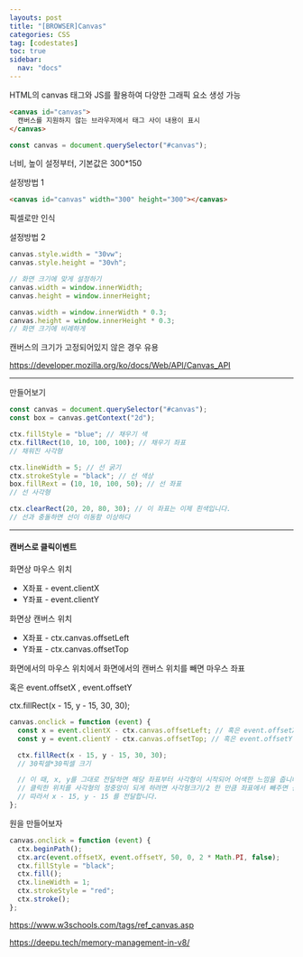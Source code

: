```yaml
---
layouts: post
title: "[BROWSER]Canvas"
categories: CSS
tag: [codestates]
toc: true
sidebar:
  nav: "docs"
---
```


HTML의 canvas 태그와 JS를 활용하여 다양한 그래픽 요소 생성 가능

```html
<canvas id="canvas">
  캔버스를 지원하지 않는 브라우저에서 태그 사이 내용이 표시
</canvas>
```

```js
const canvas = document.querySelector("#canvas");
```

너비, 높이 설정부터, 기본값은 300\*150

설정방법 1

```html
<canvas id="canvas" width="300" height="300"></canvas>
```

픽셀로만 인식

설정방법 2

```js
canvas.style.width = "30vw";
canvas.style.height = "30vh";

// 화면 크기에 맞게 설정하기
canvas.width = window.innerWidth;
canvas.height = window.innerHeight;

canvas.width = window.innerWidth * 0.3;
canvas.height = window.innerHeight * 0.3;
// 화면 크기에 비례하게
```

캔버스의 크기가 고정되어있지 않은 경우 유용

<https://developer.mozilla.org/ko/docs/Web/API/Canvas_API>

---

만들어보기

```js
const canvas = document.querySelector("#canvas");
const box = canvas.getContext("2d");

ctx.fillStyle = "blue"; // 채우기 색
ctx.fillRect(10, 10, 100, 100); // 채우기 좌표
// 채워진 사각형

ctx.lineWidth = 5; // 선 굵기
ctx.strokeStyle = "black"; // 선 색상
box.fillRext = (10, 10, 100, 50); // 선 좌표
// 선 사각형

ctx.clearRect(20, 20, 80, 30); // 이 좌표는 이제 흰색입니다.
// 선과 충돌하면 선이 이동함 이상하다
```

---

#### 캔버스로 클릭이벤트

화면상 마우스 위치

- X좌표 - event.clientX
- Y좌표 - event.clientY

화면상 캔버스 위치

- X좌표 - ctx.canvas.offsetLeft
- Y좌표 - ctx.canvas.offsetTop

화면에서의 마우스 위치에서 화면에서의 캔버스 위치를 빼면 마우스 좌표

혹은 event.offsetX , event.offsetY

ctx.fillRect(x - 15, y - 15, 30, 30);

```js
canvas.onclick = function (event) {
  const x = event.clientX - ctx.canvas.offsetLeft; // 혹은 event.offsetX
  const y = event.clientY - ctx.canvas.offsetTop; // 혹은 event.offsetY

  ctx.fillRect(x - 15, y - 15, 30, 30);
  // 30픽셀*30픽셀 크기

  // 이 때, x, y를 그대로 전달하면 해당 좌표부터 사각형이 시작되어 어색한 느낌을 줍니다.
  // 클릭한 위치를 사각형의 정중앙이 되게 하려면 사각형크기/2 한 만큼 좌표에서 빼주면 됩니다.
  // 따라서 x - 15, y - 15 를 전달합니다.
};
```

원을 만들어보자

```js
canvas.onclick = function (event) {
  ctx.beginPath();
  ctx.arc(event.offsetX, event.offsetY, 50, 0, 2 * Math.PI, false);
  ctx.fillStyle = "black";
  ctx.fill();
  ctx.lineWidth = 1;
  ctx.strokeStyle = "red";
  ctx.stroke();
};
```

<https://www.w3schools.com/tags/ref_canvas.asp>

<https://deepu.tech/memory-management-in-v8/>

